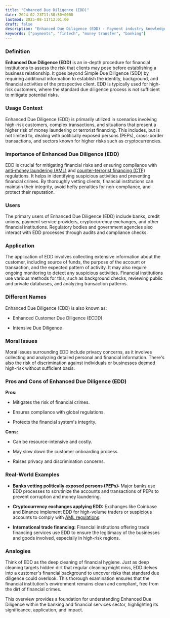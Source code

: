 ```yaml
---
title: "Enhanced Due Diligence (EDD)"
date: 2024-02-23T11:30:50+0000
lastmod: 2025-08-11T12:01:00
draft: false
description: "Enhanced Due Diligence (EDD) - Payment industry knowledge and insights"
keywords: ["payments", "fintech", "money transfer", "banking"]
---
```


### Definition

**Enhanced Due Diligence (EDD)** is an in-depth procedure for financial institutions to assess the risk that clients may pose before establishing a business relationship. It goes beyond Simple Due Diligence (SDD) by requiring additional information to establish the identity, background, and financial activities of the prospective client. EDD is typically used for high-risk customers, where the standard due diligence process is not sufficient to mitigate potential risks.

### Usage Context

Enhanced Due Diligence (EDD) is primarily utilized in scenarios involving high-risk customers, complex transactions, and situations that present a higher risk of money laundering or terrorist financing. This includes, but is not limited to, dealing with politically exposed persons (PEPs), cross-border transactions, and sectors known for higher risks such as cryptocurrencies.

### Importance of Enhanced Due Diligence (EDD)

EDD is crucial for mitigating financial risks and ensuring compliance with [anti-money laundering (AML)](https://faisalkhanllc.xyz/resources/payments-wiki/a/anti-money-laundering-aml/) and [counter-terrorist financing (CTF)](https://faisalkhanllc.xyz/resources/payments-wiki/c/counter-terrorism-financing-ctf/) regulations. It helps in identifying suspicious activities and preventing financial crimes. By thoroughly vetting clients, financial institutions can maintain their integrity, avoid hefty penalties for non-compliance, and protect their reputation.

### Users

The primary users of Enhanced Due Diligence (EDD) include banks, credit unions, payment service providers, cryptocurrency exchanges, and other financial institutions. Regulatory bodies and government agencies also interact with EDD processes through audits and compliance checks.

### Application

The application of EDD involves collecting extensive information about the customer, including source of funds, the purpose of the account or transaction, and the expected pattern of activity. It may also require ongoing monitoring to detect any suspicious activities. Financial institutions use various methods for this, such as background checks, reviewing public and private databases, and analyzing transaction patterns.

### Different Names

Enhanced Due Diligence (EDD) is also known as:

- Enhanced Customer Due Diligence (ECDD)

- Intensive Due Diligence

### Moral Issues

Moral issues surrounding EDD include privacy concerns, as it involves collecting and analyzing detailed personal and financial information. There's also the risk of discrimination against individuals or businesses deemed high-risk without sufficient basis.

### Pros and Cons of Enhanced Due Diligence (EDD)

**Pros:**

- Mitigates the risk of financial crimes.

- Ensures compliance with global regulations.

- Protects the financial system's integrity.

**Cons:**

- Can be resource-intensive and costly.

- May slow down the customer onboarding process.

- Raises privacy and discrimination concerns.

### Real-World Examples

- **Banks vetting politically exposed persons (PEPs):** Major banks use EDD processes to scrutinize the accounts and transactions of PEPs to prevent corruption and money laundering.

- **Cryptocurrency exchanges applying EDD:** Exchanges like Coinbase and Binance implement EDD for high-volume traders or suspicious accounts to comply with [AML regulations](https://faisalkhanllc.xyz/resources/payments-wiki/a/aml-law/).

- **International trade financing:** Financial institutions offering trade financing services use EDD to ensure the legitimacy of the businesses and goods involved, especially in high-risk regions.

### Analogies

Think of EDD as the deep cleaning of financial hygiene. Just as deep cleaning targets hidden dirt that regular cleaning might miss, EDD delves into a customer's financial background to uncover risks that standard due diligence could overlook. This thorough examination ensures that the financial institution's environment remains clean and compliant, free from the dirt of financial crimes.

This overview provides a foundation for understanding Enhanced Due Diligence within the banking and financial services sector, highlighting its significance, application, and impact.